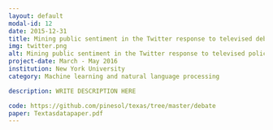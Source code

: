 ```yaml
---
layout: default
modal-id: 12
date: 2015-12-31
title: Mining public sentiment in the Twitter response to televised debates
img: twitter.png
alt: Mining public sentiment in the Twitter response to televised policy debates
project-date: March - May 2016
institution: New York University
category: Machine learning and natural language processing

description: WRITE DESCRIPTION HERE

code: https://github.com/pinesol/texas/tree/master/debate
paper: Textasdatapaper.pdf
---
```

